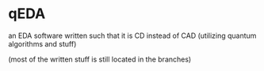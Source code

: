 # qEDA
 an EDA software written such that it is CD instead of CAD (utilizing quantum algorithms and stuff)

(most of the written stuff is still located in the branches)
